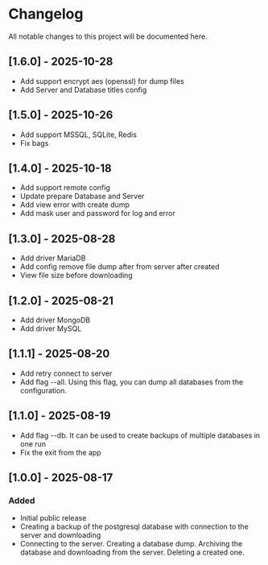 # Changelog
All notable changes to this project will be documented here.

## [1.6.0] - 2025-10-28
- Add support encrypt aes (openssl) for dump files 
- Add Server and Database titles config

## [1.5.0] - 2025-10-26
- Add support MSSQL, SQLite, Redis
- Fix bags

## [1.4.0] - 2025-10-18
- Add support remote config
- Update prepare Database and Server
- Add view error with create dump
- Add mask user and password for log and error

## [1.3.0] - 2025-08-28
- Add driver MariaDB
- Add config remove file dump after from server after created
- View file size before downloading

## [1.2.0] - 2025-08-21
- Add driver MongoDB
- Add driver MySQL

## [1.1.1] - 2025-08-20
- Add retry connect to server
- Add flag --all. Using this flag, you can dump all databases from the configuration.

## [1.1.0] - 2025-08-19
- Add flag --db. It can be used to create backups of multiple databases in one run
- Fix the exit from the app

## [1.0.0] - 2025-08-17
### Added
- Initial public release
- Creating a backup of the postgresql database with connection to the server and downloading
- Connecting to the server. Creating a database dump. Archiving the database and downloading from the server. Deleting a created one.